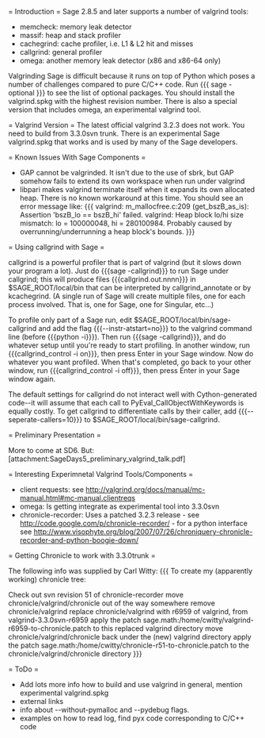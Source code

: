 = Introduction =
Sage 2.8.5 and later supports a number of valgrind tools:

 * memcheck: memory leak detector
 * massif: heap and stack profiler
 * cachegrind: cache profiler, i.e. L1 & L2 hit and misses
 * callgrind: general profiler
 * omega: another memory leak detector (x86 and x86-64 only)

Valgrinding Sage is difficult because it runs on top of Python which poses a number of challenges compared to pure C/C++ code. Run
{{{
sage -optional
}}}
to see the list of optional packages. You should install the valgrind.spkg with the highest revision number. There is also a special version that includes omega, an experimental valgrind tool.

= Valgrind Version =
The latest official valgrind 3.2.3 does not work. You need to build from 3.3.0svn trunk. There is an experimental Sage valgrind.spkg that works and is used by many of the Sage developers.

= Known Issues With Sage Components =

 * GAP cannot be valgrinded. It isn't due to the use of sbrk, but GAP somehow fails to extend its own workspace when run under valgrind
 * libpari makes valgrind terminate itself when it expands its own allocated heap. There is no known workaround at this time. You should see an error message like:
{{{
valgrind: m_mallocfree.c:209 (get_bszB_as_is): Assertion 'bszB_lo == bszB_hi' failed.
valgrind: Heap block lo/hi size mismatch: lo = 100000048, hi = 280100984.
Probably caused by overrunning/underrunning a heap block's bounds.
}}}

= Using callgrind with Sage =

callgrind is a powerful profiler that is part of valgrind (but it slows down your program a lot).  Just do {{{sage -callgrind}}} to run Sage under callgrind; this will produce files {{{callgrind.out.nnnn}}} in $SAGE_ROOT/local/bin that can be interpreted by callgrind_annotate or by kcachegrind.  (A single run of Sage will create multiple files, one for each process involved.  That is, one for Sage, one for Singular, etc...)

To profile only part of a Sage run, edit $SAGE_ROOT/local/bin/sage-callgrind and add the flag {{{--instr-atstart=no}}} to the valgrind command line (before {{{python -i}}}).  Then run {{{sage -callgrind}}}, and do whatever setup until you're ready to start profiling.  In another window, run {{{callgrind_control -i on}}}, then press Enter in your Sage window.  Now do whatever you want profiled.  When that's completed, go back to your other window, run {{{callgrind_control -i off}}}, then press Enter in your Sage window again.

The default settings for callgrind do not interact well with Cython-generated code--it will assume that each call to PyEval_CallObjectWithKeywords is equally costly.  To get callgrind to differentiate calls by their caller, add {{{--seperate-callers=10}}} to $SAGE_ROOT/local/bin/sage-callgrind.

= Preliminary Presentation =

More to come at SD6. But: [attachment:SageDays5_preliminary_valgrind_talk.pdf]

= Interesting Experimnetal Valgrind Tools/Components =

 * client requests: see http://valgrind.org/docs/manual/mc-manual.html#mc-manual.clientreqs
 * omega: Is getting integrate as experimental tool into 3.3.0svn
 * chronicle-recorder: Uses a patched 3.2.3 release - see http://code.google.com/p/chronicle-recorder/ - for a python interface see http://www.visophyte.org/blog/2007/07/26/chroniquery-chronicle-recorder-and-python-boogie-down/

= Getting Chronicle to work with 3.3.0trunk =

The following info was supplied by Carl Witty:
{{{
To create my (apparently working) chronicle tree:

Check out svn revision 51 of chronicle-recorder
move chronicle/valgrind/chronicle out of the way somewhere
remove chronicle/valgrind
replace chronicle/valgrind with r6959 of valgrind, from valgrind-3.3.0svn-r6959
apply the patch sage.math:/home/cwitty/valgrind-r6959-to-chronicle.patch 
    to this replaced valgrind directory
move chronicle/valgrind/chronicle back under the (new) valgrind directory
apply the patch sage.math:/home/cwitty/chronicle-r51-to-chronicle.patch
    to the chronicle/valgrind/chronicle directory
}}}

= ToDo =
 * Add lots more info how to build and use valgrind in general, mention experimental valgrind.spkg
 * external links
 * info about --without-pymalloc and --pydebug flags.
 * examples on how to read log, find pyx code corresponding to C/C++ code
